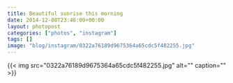 ```yaml
---
title: Beautiful sunrise this morning
date: 2014-12-08T23:46:09+00:00
layout: photopost
categories: ["photos", "instagram"]
tags: []
image: "blog/instagram/0322a76189d9675364a65cdc5f482255.jpg"
---
```


{{< img src="0322a76189d9675364a65cdc5f482255.jpg" alt="" caption="" >}}



